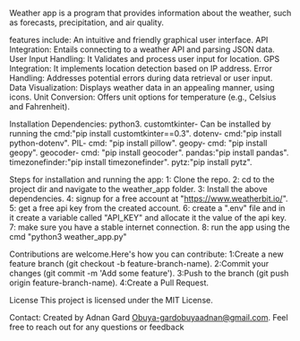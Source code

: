 Weather app is a program that provides information about the weather, such as forecasts, precipitation, and air quality.

features include:
An intuitive and friendly graphical user interface.
API Integration: Entails connecting to a weather API and parsing JSON data.
User Input Handling: It Validates and process user input for location.
GPS Integration: It implements location detection based on IP address.
Error Handling: Addresses potential errors during data retrieval or user input.
Data Visualization: Displays weather data in an appealing manner, using icons.
Unit Conversion: Offers unit options for temperature (e.g., Celsius and Fahrenheit).

Installation Dependencies:
python3.
customtkinter- Can be installed by running the cmd:"pip install customtkinter==0.3".
dotenv- cmd:"pip install python-dotenv".
PIL- cmd: "pip install pillow".
geopy- cmd: "pip install geopy".
geocoder- cmd: "pip install geocoder".
pandas:"pip install pandas".
timezonefinder:"pip install timezonefinder".
pytz:"pip install pytz".

Steps for installation and running the app:
1: Clone the repo.
2: cd to the project dir and navigate to the weather_app folder.
3: Install the above dependencies.
4: signup for a free account at "https://www.weatherbit.io/".
5: get a free api key from the created account.
6: create a ".env" file and in it create a variable called "API_KEY" and allocate it the value of the api key.
7: make sure you have a stable internet connection.
8: run the app using the cmd "python3 weather_app.py"

Contributions are welcome.Here's how you can contribute:
1:Create a new feature branch (git checkout -b feature-branch-name).
2:Commit your changes (git commit -m 'Add some feature').
3:Push to the branch (git push origin feature-branch-name).
4:Create a Pull Request.

License This project is licensed under the MIT License.

Contact:
Created by Adnan Gard Obuya-gardobuyaadnan@gmail.com.
Feel free to reach out for any questions or feedback